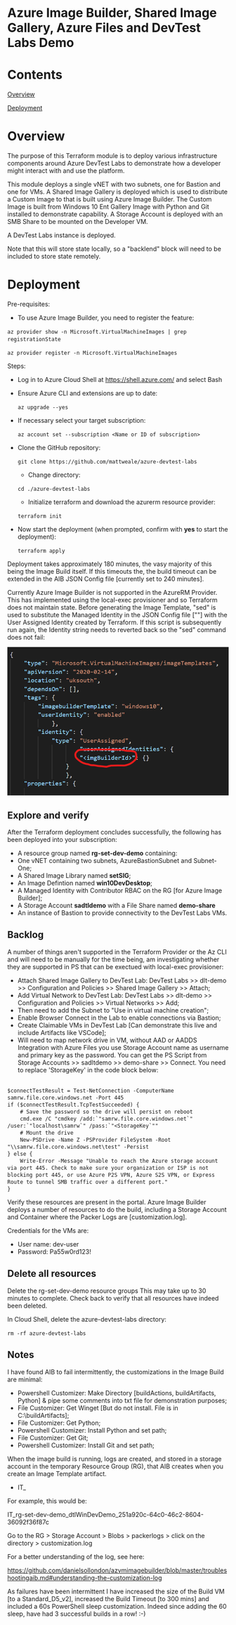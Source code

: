 # **Azure Image Builder, Shared Image Gallery, Azure Files and DevTest Labs Demo**

# Contents
[Overview](#overview)

[Deployment](#deployment)

# Overview

The purpose of this Terraform module is to deploy various infrastructure components around Azure DevTest Labs to demonstrate how a developer might interact with and use the platform.

This module deploys a single vNET with two subnets, one for Bastion and one for VMs. A Shared Image Gallery is deployed which is used to distribute a Custom Image to that is built using Azure Image Builder. The Custom Image is built from Windows 10 Ent Gallery Image with Python and Git installed to demonstrate capability. A Storage Account is deployed with an SMB Share to be mounted on the Developer VM.

A DevTest Labs instance is deployed.

Note that this will store state locally, so a "backlend" block will need to be included to store state remotely.

# Deployment

Pre-requisites:

  - To use Azure Image Builder, you need to register the feature:

  `az provider show -n Microsoft.VirtualMachineImages | grep registrationState`

  `az provider register -n Microsoft.VirtualMachineImages`

Steps:
- Log in to Azure Cloud Shell at https://shell.azure.com/ and select Bash
- Ensure Azure CLI and extensions are up to date:
  
  `az upgrade --yes`
  
- If necessary select your target subscription:
  
  `az account set --subscription <Name or ID of subscription>`
  
- Clone the  GitHub repository:
  
  `git clone https://github.com/mattweale/azure-devtest-labs`
  
  - Change directory:
  
  `cd ./azure-devtest-labs`

  - Initialize terraform and download the azurerm resource provider:

  `terraform init`

- Now start the deployment (when prompted, confirm with **yes** to start the deployment):
 
  `terraform apply`

Deployment takes approximately 180 minutes, the vasy majority of this being the Image Build itself. If this timeouts the, the build timeout can be extended in the AIB JSON Config file [currently set to 240 minutes].

Currently Azure Image Builder is not supported in the AzureRM Provider. This has implemented using the local-exec provisioner and so Terraform does not maintain state. Before generating the Image Template, "sed" is used to substitute the Managed Identity in the JSON Config file ["<imgBuilderId>"] with the User Assigned Identity created by Terraform. If this script is subsequently run again, the Identity string needs to reverted back so the "sed" command does not fail:

![image](images/imgBuilderId.png)

## Explore and verify

After the Terraform deployment concludes successfully, the following has been deployed into your subscription:
  - A resource group named **rg-set-dev-demo** containing:
  - One vNET containing two subnets, AzureBastionSubnet and Subnet-One;
  - A Shared Image Library named **setSIG**;
  - An Image Defintion named **win10DevDesktop**;
  - A Managed Identity with Contributor RBAC on the RG [for Azure Image Builder];
  - A Storage Account **sadtldemo** with a File Share named **demo-share**
  - An instance of Bastion to provide connectivity to the DevTest Labs VMs.

## Backlog

A number of things aren't supported in the Terraform Provider or the Az CLI and will need to be manually for the time being, am investigating whether they are supported in PS that can be exectued with local-exec provisioner:
  - Attach Shared Image Gallery to DevTest Lab: DevTest Labs >> dlt-demo >> Configuration and Policies >> Shared Image Gallery >> Attach;
  - Add Virtual Network to DevTest Lab: DevTest Labs >> dlt-demo >> Configuration and Policies >> Virtual Networks >> Add;
  - Then need to add the Subnet to "Use in virtual machine creation";
  - Enable Browser Connect in the Lab to enable connections via Bastion;
  - Create Claimable VMs in DevTest Lab [Can demonstrate this live and include Artifacts like VSCode];
  - Will need to map network drive in VM, without AAD or AADDS Integration with Azure Files you use Storage Account name as username and primary key as the password. You can get the PS Script from Storage Accounts >> sadltdemo >> demo-share >> Connect. You need to replace 'StorageKey' in the code block below:

```

$connectTestResult = Test-NetConnection -ComputerName samrw.file.core.windows.net -Port 445
if ($connectTestResult.TcpTestSucceeded) {
    # Save the password so the drive will persist on reboot
    cmd.exe /C "cmdkey /add:`"samrw.file.core.windows.net`" /user:`"localhost\samrw`" /pass:`"<StorageKey`""
    # Mount the drive
    New-PSDrive -Name Z -PSProvider FileSystem -Root "\\samrw.file.core.windows.net\test" -Persist
} else {
    Write-Error -Message "Unable to reach the Azure storage account via port 445. Check to make sure your organization or ISP is not blocking port 445, or use Azure P2S VPN, Azure S2S VPN, or Express Route to tunnel SMB traffic over a different port."
}

```

Verify these resources are present in the portal. Azure Image Builder deploys a number of resources to do the build, including a Storage Account and Container where the Packer Logs are [customization.log].

Credentials for the VMs are:
- User name: dev-user
- Password: Pa55w0rd123!

## Delete all resources

Delete the rg-set-dev-demo resource groups This may take up to 30 minutes to complete. Check back to verify that all resources have indeed been deleted.

In Cloud Shell, delete the azure-devtest-labs directory:

`rm -rf azure-devtest-labs`

## Notes

I have found AIB to fail intermittently, the customizations in the Image Build are minimal:
  - Powershell Customizer: Make Directory [buildActions, buildArtifacts, Python] & pipe some comments into txt file for demonstration purposes;
  - File Customizer: Get Winget [But do not install. File is in C:\buildArtifacts];
  - File Customizer: Get Python;
  - Powershell Customizer: Install Python and set path;
  - File Customizer: Get Git;
  - Powershell Customizer: Install Git and set path;

When the image build is running, logs are created, and stored in a storage account in the temporary Resource Group (RG), that AIB creates when you create an Image Template artifact.

- IT_<ImageResourceGroupName>_<TemplateName>_<GUID>

For example, this would be:

IT_rg-set-dev-demo_dtlWinDevDemo_251a920c-64c0-46c2-8604-36092f36f87c

Go to the RG > Storage Account > Blobs > packerlogs > click on the directory > customization.log

For a better understanding of the log, see here:

https://github.com/danielsollondon/azvmimagebuilder/blob/master/troubleshootingaib.md#understanding-the-customization-log 

As failures have been intermittent I have increased the size of the Build VM [to a Standard_D5_v2], increased the Build Timeout [to 300 mins] and
included a 60s PowerShell sleep customization. Indeed since adding the 60 sleep, have had 3 successful builds in a row! :-)